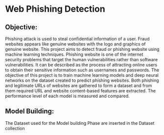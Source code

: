 
# Web Phishing Detection

## Objective:


Phishing attack is used to steal confidential information of a user. Fraud websites appears like genuine websites with the logo and graphics of genuine website. This project aims to detect fraud or phishing website using machine learning techniques.
Phishing website is one of the internet security problems that target the human vulnerabilities rather than software vulnerabilities. It can be described as the process of attracting online users to obtain their sensitive information such as usernames and passwords. The objective of this project is to train machine learning models and deep neural networks on the dataset created to predict phishing websites. Both phishing and legitimate URLs of websites are gathered to form a dataset and from them required URL and website content-based features are extracted. The performance level of each model is measured and compared.


## Model Building:

The Dataset used for the Model building Phase are inserted in the Dataset collection
